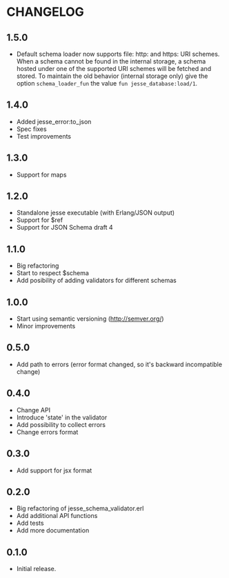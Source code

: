 # CHANGELOG

## 1.5.0

* Default schema loader now supports file: http: and https: URI schemes.
  When a schema cannot be found in the internal storage, a schema hosted under
  one of the supported URI schemes will be fetched and stored.
  To maintain the old behavior (internal storage only) give the option
  `schema_loader_fun` the value `fun jesse_database:load/1`.

## 1.4.0

* Added jesse_error:to_json
* Spec fixes
* Test improvements

## 1.3.0

* Support for maps

## 1.2.0

* Standalone jesse executable (with Erlang/JSON output)
* Support for $ref
* Support for JSON Schema draft 4

## 1.1.0

* Big refactoring
* Start to respect $schema
* Add posibility of adding validators for different schemas

## 1.0.0

* Start using semantic versioning (http://semver.org/)
* Minor improvements

## 0.5.0

* Add path to errors (error format changed, so it's backward incompatible change)

## 0.4.0

* Change API
* Introduce 'state' in the validator
* Add possibility to collect errors
* Change errors format

## 0.3.0

* Add support for jsx format

## 0.2.0

* Big refactoring of jesse_schema_validator.erl
* Add additional API functions
* Add tests
* Add more documentation

## 0.1.0

* Initial release.
